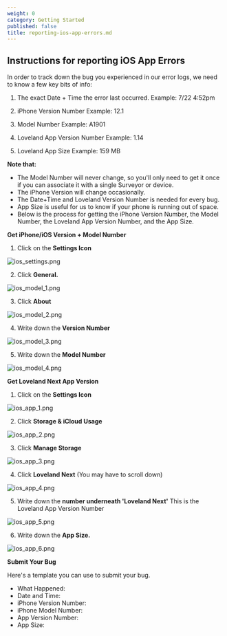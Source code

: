 ```yaml
---
weight: 0
category: Getting Started
published: false
title: reporting-ios-app-errors.md
---
```

## Instructions for reporting iOS App Errors

In order to track down the bug you experienced in our error logs, we need to know a few key bits of info:

1. The exact Date + Time the error last occurred.
Example: 7/22 4:52pm

2. iPhone Version Number
Example: 12.1

3. Model Number 
Example: A1901

4. Loveland App Version Number
Example: 1.14

5. Loveland App Size 
Example: 159 MB


**Note that:**

- The Model Number will never change, so you'll only need to get it once if you can associate it     with a single Surveyor or device.
- The iPhone Version will change occasionally.
- The Date+Time and Loveland Version Number is needed for every bug.
- App Size is useful for us to know if your phone is running out of space.
- Below is the process for getting the iPhone Version Number, the Model Number, the Loveland App     Version Number, and the App Size.


**Get iPhone/iOS Version + Model Number**

1. Click on the **Settings Icon**


![ios_settings.png]({{site.baseurl}}/img/ios_settings.png)


2. Click **General.**


![ios_model_1.png]({{site.baseurl}}/img/ios_model_1.png)


3. Click **About**


![ios_model_2.png]({{site.baseurl}}/img/ios_model_2.png)


4. Write down the **Version Number**


![ios_model_3.png]({{site.baseurl}}/img/ios_model_3.png)


5. Write down the **Model Number**


![ios_model_4.png]({{site.baseurl}}/img/ios_model_4.png)




**Get Loveland Next App Version**


1. Click on the **Settings Icon**


![ios_app_1.png]({{site.baseurl}}/img/ios_app_1.png)


2. Click **Storage & iCloud Usage**


![ios_app_2.png]({{site.baseurl}}/img/ios_app_2.png)


3. Click **Manage Storage**


![ios_app_3.png]({{site.baseurl}}/img/ios_app_3.png)


4. Click **Loveland Next** (You may have to scroll down)


![ios_app_4.png]({{site.baseurl}}/img/ios_app_4.png)


5. Write down the **number underneath 'Loveland Next'** This is the Loveland App Version Number


![ios_app_5.png]({{site.baseurl}}/img/ios_app_5.png)


6. Write down the **App Size.**


![ios_app_6.png]({{site.baseurl}}/img/ios_app_6.png)




**Submit Your Bug**

Here's a template you can use to submit your bug.

- What Happened:
- Date and Time:
- iPhone Version Number:
- iPhone Model Number:
- App Version Number:
- App Size:

